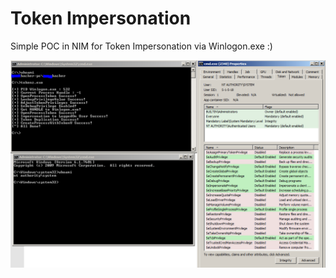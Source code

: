 # Token Impersonation

Simple POC in NIM for Token Impersonation via Winlogon.exe :) 

![ScreenShot](https://raw.githubusercontent.com/ChaitanyaHaritash/NIM-Scripts/main/TokenImpersonation/Images/Capture.PNG)

